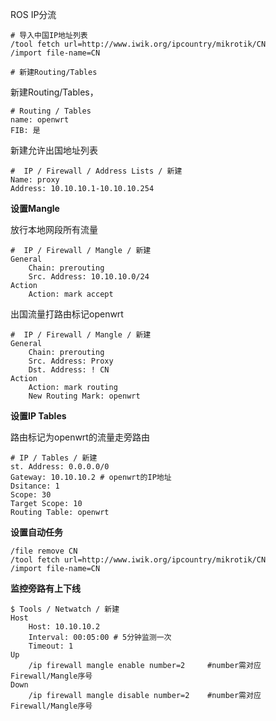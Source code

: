 ROS IP分流



```
# 导入中国IP地址列表
/tool fetch url=http://www.iwik.org/ipcountry/mikrotik/CN
/import file-name=CN

# 新建Routing/Tables

```

新建Routing/Tables，

```
# Routing / Tables
name: openwrt
FIB: 是
```

新建允许出国地址列表 

```
#  IP / Firewall / Address Lists / 新建
Name: proxy
Address: 10.10.10.1-10.10.10.254
```

**设置Mangle**

放行本地网段所有流量

```
#  IP / Firewall / Mangle / 新建
General
    Chain: prerouting
    Src. Address: 10.10.10.0/24
Action
	Action: mark accept
```

出国流量打路由标记openwrt

```
#  IP / Firewall / Mangle / 新建
General
    Chain: prerouting
    Src. Address: Proxy
    Dst. Address: ! CN	
Action
	Action: mark routing
	New Routing Mark: openwrt
```

**设置IP Tables**

路由标记为openwrt的流量走旁路由

```
# IP / Tables / 新建
st. Address: 0.0.0.0/0
Gateway: 10.10.10.2 # openwrt的IP地址
Dsitance: 1
Scope: 30
Target Scope: 10
Routing Table: openwrt
```



**设置自动任务**

```
/file remove CN
/tool fetch url=http://www.iwik.org/ipcountry/mikrotik/CN
/import file-name=CN
```

**监控旁路有上下线**

```
$ Tools / Netwatch / 新建
Host
	Host: 10.10.10.2
	Interval: 00:05:00 # 5分钟监测一次
	Timeout: 1
Up
	/ip firewall mangle enable number=2		#number需对应Firewall/Mangle序号
Down
	/ip firewall mangle disable number=2 	#number需对应Firewall/Mangle序号
```





